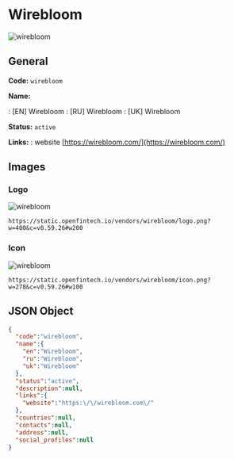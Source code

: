 
# Wirebloom 
![wirebloom](https://static.openfintech.io/vendors/wirebloom/logo.png?w=400&c=v0.59.26#w200)  

## General 
 
**Code:** `wirebloom` 
 
**Name:** 
 
:	[EN] Wirebloom 
:	[RU] Wirebloom 
:	[UK] Wirebloom 
 
**Status:** `active` 
 
**Links:** 
: website [https://wirebloom.com/](https://wirebloom.com/) 
 

## Images 

### Logo 
 
![wirebloom](https://static.openfintech.io/vendors/wirebloom/logo.png?w=400&c=v0.59.26#w200)  

```
https://static.openfintech.io/vendors/wirebloom/logo.png?w=400&c=v0.59.26#w200
```  

### Icon 
 
![wirebloom](https://static.openfintech.io/vendors/wirebloom/icon.png?w=278&c=v0.59.26#w100)  

```
https://static.openfintech.io/vendors/wirebloom/icon.png?w=278&c=v0.59.26#w100
```  

## JSON Object 

```json
{
  "code":"wirebloom",
  "name":{
    "en":"Wirebloom",
    "ru":"Wirebloom",
    "uk":"Wirebloom"
  },
  "status":"active",
  "description":null,
  "links":{
    "website":"https:\/\/wirebloom.com\/"
  },
  "countries":null,
  "contacts":null,
  "address":null,
  "social_profiles":null
}
```  
